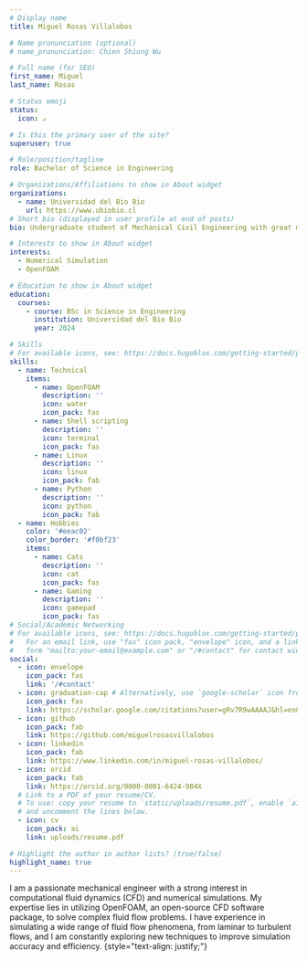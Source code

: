 ```yaml
---
# Display name
title: Miguel Rosas Villalobos 

# Name pronunciation (optional)
# name_pronunciation: Chien Shiung Wu

# Full name (for SEO)
first_name: Miguel
last_name: Rosas

# Status emoji
status:
  icon: ☕️

# Is this the primary user of the site?
superuser: true

# Role/position/tagline
role: Bachelor of Science in Engineering

# Organizations/Affiliations to show in About widget
organizations:
  - name: Universidad del Bio Bio
    url: https://www.ubiobio.cl
# Short bio (displayed in user profile at end of posts)
bio: Undergraduate student of Mechanical Civil Engineering with great motivation to develop his skills in the area of science, he stands out for his rigorousness and discipline in the tasks he undertakes, his insatiable curiosity and permanent self-demand.

# Interests to show in About widget
interests:
  - Numerical Simulation 
  - OpenFOAM

# Education to show in About widget
education:
  courses:
    - course: BSc in Science in Engineering
      institution: Universidad del Bio Bio 
      year: 2024

# Skills
# For available icons, see: https://docs.hugoblox.com/getting-started/page-builder/#icons
skills:
  - name: Technical
    items:
      - name: OpenFOAM 
        description: ''
        icon: water
        icon_pack: fas
      - name: Shell scripting 
        description: ''
        icon: terminal
        icon_pack: fas
      - name: Linux 
        description: ''
        icon: linux
        icon_pack: fab
      - name: Python
        description: ''
        icon: python
        icon_pack: fab
  - name: Hobbies
    color: '#eeac02'
    color_border: '#f0bf23'
    items:
      - name: Cats
        description: ''
        icon: cat
        icon_pack: fas
      - name: Gaming
        description: ''
        icon: gamepad 
        icon_pack: fas
# Social/Academic Networking
# For available icons, see: https://docs.hugoblox.com/getting-started/page-builder/#icons
#   For an email link, use "fas" icon pack, "envelope" icon, and a link in the
#   form "mailto:your-email@example.com" or "/#contact" for contact widget.
social:
  - icon: envelope
    icon_pack: fas
    link: '/#contact'
  - icon: graduation-cap # Alternatively, use `google-scholar` icon from `ai` icon pack
    icon_pack: fas
    link: https://scholar.google.com/citations?user=gRv7R9wAAAAJ&hl=en&authuser=1
  - icon: github
    icon_pack: fab
    link: https://github.com/miguelrosasvillalobos
  - icon: linkedin
    icon_pack: fab
    link: https://www.linkedin.com/in/miguel-rosas-villalobos/
  - icon: orcid 
    icon_pack: fab
    link: https://orcid.org/0000-0001-6424-984X
  # Link to a PDF of your resume/CV.
  # To use: copy your resume to `static/uploads/resume.pdf`, enable `ai` icons in `params.yaml`,
  # and uncomment the lines below.
  - icon: cv
    icon_pack: ai
    link: uploads/resume.pdf

# Highlight the author in author lists? (true/false)
highlight_name: true
---
```


I am a passionate mechanical engineer with a strong interest in computational fluid dynamics (CFD) and numerical simulations. My expertise lies in utilizing OpenFOAM, an open-source CFD software package, to solve complex fluid flow problems. I have experience in simulating a wide range of fluid flow phenomena, from laminar to turbulent flows, and I am constantly exploring new techniques to improve simulation accuracy and efficiency.
{style="text-align: justify;"}
